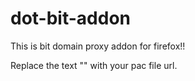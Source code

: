 dot-bit-addon
=============

This is bit domain proxy addon for firefox!!

Replace the text "<YOUR PAC FILE URL>" with your pac file url.
